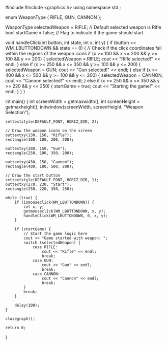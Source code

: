 #include <iostream>
#include <graphics.h>
using namespace std ;

enum WeaponType {
    RIFLE,
    GUN,
    CANNON
};

WeaponType selectedWeapon = RIFLE;  // Default selected weapon is Rifle
bool startGame = false;  // Flag to indicate if the game should start

void handleClick(int button, int state, int x, int y) {
    if (button == WM_LBUTTONDOWN && state == 0) {
        // Check if the click coordinates fall within the regions of the weapon icons
        if (x >= 100 && x <= 200 && y >= 100 && y <= 200) {
            selectedWeapon = RIFLE;
            cout << "Rifle selected!" << endl;
        } else if (x >= 250 && x <= 350 && y >= 100 && y <= 200) {
            selectedWeapon = GUN;
            cout << "Gun selected!" << endl;
        } else if (x >= 400 && x <= 500 && y >= 100 && y <= 200) {
            selectedWeapon = CANNON;
            cout << "Cannon selected!" << endl;
        } else if (x >= 250 && x <= 350 && y >= 220 && y <= 250) {
            startGame = true;
            cout << "Starting the game!" << endl;
        }
    }
}

int main() {
    int screenWidth = getmaxwidth();
	int screenHeight = getmaxheight();
	initwindow(screenWidth, screenHeight, "Weapon Selection");

    settextstyle(DEFAULT_FONT, HORIZ_DIR, 2);

    // Draw the weapon icons on the screen
    outtextxy(130, 150, "Rifle");
    rectangle(100, 100, 200, 200);

    outtextxy(280, 150, "Gun");
    rectangle(250, 100, 350, 200);

    outtextxy(430, 150, "Cannon");
    rectangle(400, 100, 500, 200);

    // Draw the start button
    settextstyle(DEFAULT_FONT, HORIZ_DIR, 1);
    outtextxy(270, 230, "Start");
    rectangle(250, 220, 350, 250);

    while (true) {
        if (ismouseclick(WM_LBUTTONDOWN)) {
            int x, y;
            getmouseclick(WM_LBUTTONDOWN, x, y);
            handleClick(WM_LBUTTONDOWN, 0, x, y);
        }

        if (startGame) {
            // Start the game logic here
            cout << "Game started with weapon: ";
            switch (selectedWeapon) {
                case RIFLE:
                    cout << "Rifle" << endl;
                    break;
                case GUN:
                    cout << "Gun" << endl;
                    break;
                case CANNON:
                    cout << "Cannon" << endl;
                    break;
            }
            break;
        }

        delay(100);
    }

    closegraph();

    return 0;
}
